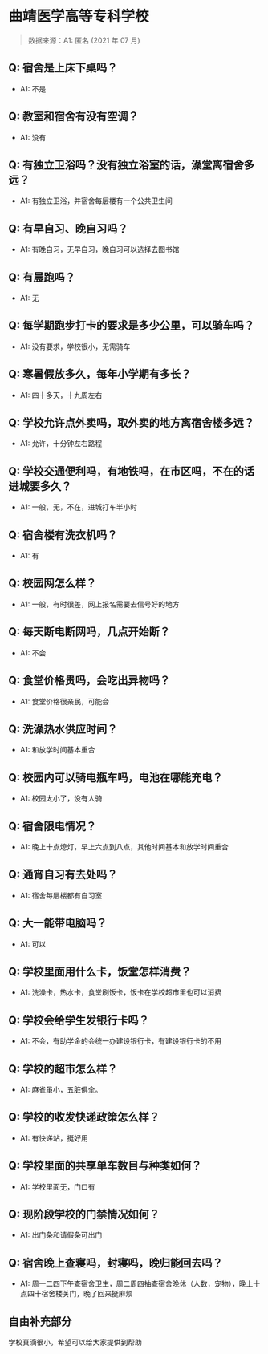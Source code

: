 # 曲靖医学高等专科学校

> 数据来源：A1: 匿名 (2021 年 07 月)

## Q: 宿舍是上床下桌吗？

- A1: 不是

## Q: 教室和宿舍有没有空调？

- A1: 没有

## Q: 有独立卫浴吗？没有独立浴室的话，澡堂离宿舍多远？

- A1: 有独立卫浴，并宿舍每层楼有一个公共卫生间

## Q: 有早自习、晚自习吗？

- A1: 有晚自习，无早自习，晚自习可以选择去图书馆

## Q: 有晨跑吗？

- A1: 无

## Q: 每学期跑步打卡的要求是多少公里，可以骑车吗？

- A1: 没有要求，学校很小，无需骑车

## Q: 寒暑假放多久，每年小学期有多长？

- A1: 四十多天，十九周左右

## Q: 学校允许点外卖吗，取外卖的地方离宿舍楼多远？

- A1: 允许，十分钟左右路程

## Q: 学校交通便利吗，有地铁吗，在市区吗，不在的话进城要多久？

- A1: 一般，无，不在，进城打车半小时

## Q: 宿舍楼有洗衣机吗？

- A1: 有

## Q: 校园网怎么样？

- A1: 一般，有时很差，网上报名需要去信号好的地方

## Q: 每天断电断网吗，几点开始断？

- A1: 不会

## Q: 食堂价格贵吗，会吃出异物吗？

- A1: 食堂价格很亲民，可能会

## Q: 洗澡热水供应时间？

- A1: 和放学时间基本重合

## Q: 校园内可以骑电瓶车吗，电池在哪能充电？

- A1: 校园太小了，没有人骑

## Q: 宿舍限电情况？

- A1: 晚上十点熄灯，早上六点到八点，其他时间基本和放学时间重合

## Q: 通宵自习有去处吗？

- A1: 宿舍每层楼都有自习室

## Q: 大一能带电脑吗？

- A1: 可以

## Q: 学校里面用什么卡，饭堂怎样消费？

- A1: 洗澡卡，热水卡，食堂刷饭卡，饭卡在学校超市里也可以消费

## Q: 学校会给学生发银行卡吗？

- A1: 不会，有助学金的会统一办建设银行卡，有建设银行卡的不用

## Q: 学校的超市怎么样？

- A1: 麻雀虽小，五脏俱全。

## Q: 学校的收发快递政策怎么样？

- A1: 有快递站，挺好用

## Q: 学校里面的共享单车数目与种类如何？

- A1: 学校里面无，门口有

## Q: 现阶段学校的门禁情况如何？

- A1: 出门条和请假条可出门

## Q: 宿舍晚上查寝吗，封寝吗，晚归能回去吗？

- A1: 周一二四下午查宿舍卫生，周二周四抽查宿舍晚休（人数，宠物），晚上十点四十宿舍楼关门，晚了回来挺麻烦

## 自由补充部分

学校真滴很小，希望可以给大家提供到帮助